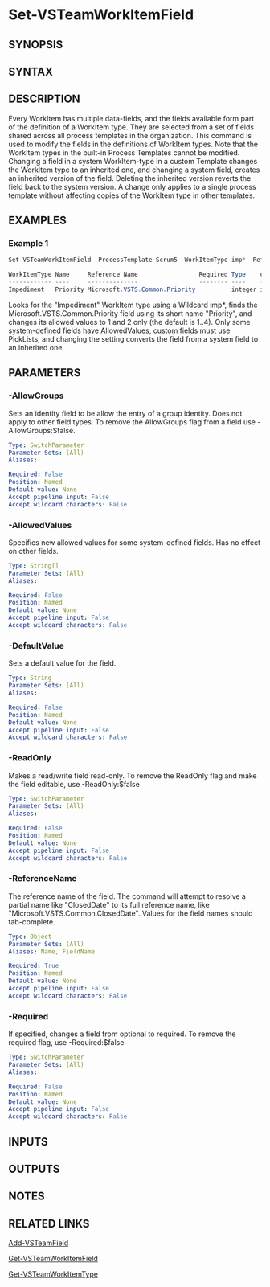 <!-- #include "./common/header.md" -->

# Set-VSTeamWorkItemField

## SYNOPSIS

<!-- #include "./synopsis/Set-VSTeamWorkItemField.md" -->

## SYNTAX

## DESCRIPTION
Every WorkItem has multiple data-fields, and the fields available form part of the definition of a WorkItem type. They are selected from a set of fields shared across all process templates in the organization. This command is used to modify the fields in the definitions of WorkItem types. Note that the WorkItem types in the built-in Process Templates cannot be modified. Changing a field in a system WorkItem-type in a custom Template changes the WorkItem type to an inherited one, and changing a system field, creates an inherited version of the field. Deleting the inherited version reverts the field back to the system version. A change only applies to a single process template without affecting copies of the WorkItem type in other templates.

## EXAMPLES

### Example 1
```powershell
Set-VSTeamWorkItemField -ProcessTemplate Scrum5 -WorkItemType imp* -ReferenceName Priority -AllowedValues 1,2 -DefaultValue 1  -Force                              

WorkItemType Name     Reference Name                 Required Type    customization
------------ ----     --------------                 -------- ----    -------------
Impediment   Priority Microsoft.VSTS.Common.Priority          integer inherited

```

Looks for the "Impediment" WorkItem type using a Wildcard imp*, finds the Microsoft.VSTS.Common.Priority field using its short name "Priority", and changes its allowed values to 1 and 2 only (the default is 1..4). Only some system-defined fields have AllowedValues, custom fields must use PickLists, and changing the setting converts the field from a system field to an inherited one. 

## PARAMETERS

### -AllowGroups
Sets an identity field to be allow the entry of a group identity. Does not apply to other field types. To remove the AllowGroups flag from a field use -AllowGroups:$false.

```yaml
Type: SwitchParameter
Parameter Sets: (All)
Aliases:

Required: False
Position: Named
Default value: None
Accept pipeline input: False
Accept wildcard characters: False
```

<!-- #include "./params/forcegroup.md" -->

<!-- #include "./params/processTemplate.md" -->

<!-- #include "./params/workItemType.md" -->

### -AllowedValues
Specifies new allowed values for some system-defined fields. Has no effect on other fields. 

```yaml
Type: String[]
Parameter Sets: (All)
Aliases:

Required: False
Position: Named
Default value: None
Accept pipeline input: False
Accept wildcard characters: False
```



### -DefaultValue
Sets a default value for the field.

```yaml
Type: String
Parameter Sets: (All)
Aliases:

Required: False
Position: Named
Default value: None
Accept pipeline input: False
Accept wildcard characters: False
```

### -ReadOnly
Makes a read/write field read-only. To remove the ReadOnly flag and make the field editable, use -ReadOnly:$false 

```yaml
Type: SwitchParameter
Parameter Sets: (All)
Aliases:

Required: False
Position: Named
Default value: None
Accept pipeline input: False
Accept wildcard characters: False
```

### -ReferenceName
The reference name of the field. The command will attempt to resolve a partial name like "ClosedDate" to its full reference name, like "Microsoft.VSTS.Common.ClosedDate". Values for the field names should tab-complete.

```yaml
Type: Object
Parameter Sets: (All)
Aliases: Name, FieldName

Required: True
Position: Named
Default value: None
Accept pipeline input: False
Accept wildcard characters: False
```

### -Required
If specified, changes a field from optional to required. To remove the required flag, use -Required:$false

```yaml
Type: SwitchParameter
Parameter Sets: (All)
Aliases:

Required: False
Position: Named
Default value: None
Accept pipeline input: False
Accept wildcard characters: False
```

## INPUTS

## OUTPUTS

## NOTES

## RELATED LINKS
[Add-VSTeamField](Add-VSTeamField.md)

[Get-VSTeamWorkItemField](Get-VSTeamWorkItemField.md)

[Get-VSTeamWorkItemType](Get-VSTeamWorkItemType.md)
